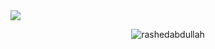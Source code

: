 <img src="[https://www.canva.com/design/DAFyPsB0AfM/Wgj6aOUEEt5ILnQd_A05kA](https://document-export.canva.com/B0AfM/DAFyPsB0AfM/2/thumbnail/0001.png?X-Amz-Algorithm=AWS4-HMAC-SHA256&X-Amz-Credential=AKIAQYCGKMUHWDTJW6UD%2F20231124%2Fus-east-1%2Fs3%2Faws4_request&X-Amz-Date=20231124T083008Z&X-Amz-Expires=73387&X-Amz-Signature=a230fb3ba1661777d91e074736e8ce15c682f5f3252a03266d4862dc5faf2487&X-Amz-SignedHeaders=host&response-expires=Sat%2C%2025%20Nov%202023%2004%3A53%3A15%20GMT)https://document-export.canva.com/B0AfM/DAFyPsB0AfM/2/thumbnail/0001.png?X-Amz-Algorithm=AWS4-HMAC-SHA256&X-Amz-Credential=AKIAQYCGKMUHWDTJW6UD%2F20231124%2Fus-east-1%2Fs3%2Faws4_request&X-Amz-Date=20231124T083008Z&X-Amz-Expires=73387&X-Amz-Signature=a230fb3ba1661777d91e074736e8ce15c682f5f3252a03266d4862dc5faf2487&X-Amz-SignedHeaders=host&response-expires=Sat%2C%2025%20Nov%202023%2004%3A53%3A15%20GMT">

<p align="center"><img align="center" src="https://github-readme-stats.vercel.app/api/top-langs?username=rashedabdullah&show_icons=true&locale=en&layout=compact" alt="rashedabdullah" /></p>
